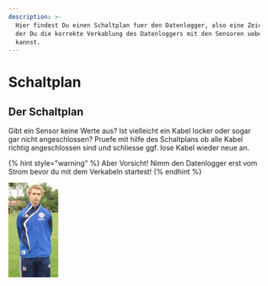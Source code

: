 ```yaml
---
description: >-
  Hier findest Du einen Schaltplan fuer den Datenlogger, also eine Zeichnung auf
  der Du die korrekte Verkablung des Datenloggers mit den Sensoren ueberpruefen
  kannst.
---
```


# Schaltplan

## Der Schaltplan 

Gibt ein Sensor keine Werte aus? Ist vielleicht ein Kabel locker oder sogar gar nicht angeschlossen? Pruefe mit hilfe des Schaltplans ob alle Kabel richtig angeschlossen sind und schliesse ggf. lose Kabel wieder neue an.

{% hint style="warning" %}
Aber Vorsicht! Nimm den Datenlogger erst vom Strom bevor du mit dem Verkabeln startest!
{% endhint %}

![Schaltplan Logger](.gitbook/assets/2011-11.jpg)



